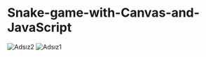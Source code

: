 # Snake-game-with-Canvas-and-JavaScript


![Adsız2](https://user-images.githubusercontent.com/93832227/223998430-7d8f82dd-9141-460c-b6a1-73d357e53abb.png)
![Adsız1](https://user-images.githubusercontent.com/93832227/223998446-e1cac44b-37f4-4b9e-936a-39ddc146db99.png)
